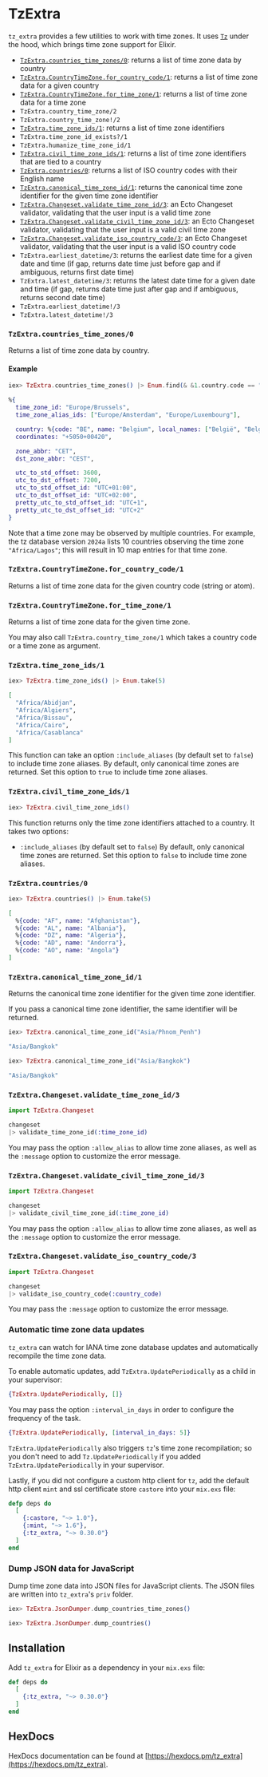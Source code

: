 # TzExtra

`tz_extra` provides a few utilities to work with time zones. It uses [`Tz`](https://github.com/mathieuprog/tz) under the hood, which brings time zone support for Elixir.

* [`TzExtra.countries_time_zones/0`](#tzextracountries_time_zones0): returns a list of time zone data by country
* [`TzExtra.CountryTimeZone.for_country_code/1`](#tzextracountrytimezonefor_country_code1): returns a list of time zone data for a given country
* [`TzExtra.CountryTimeZone.for_time_zone/1`](#tzextracountrytimezonefor_time_zone1): returns a list of time zone data for a time zone
* `TzExtra.country_time_zone/2`
* `TzExtra.country_time_zone!/2`
* [`TzExtra.time_zone_ids/1`](#tzextratime_zone_ids1): returns a list of time zone identifiers
* `TzExtra.time_zone_id_exists?/1`
* `TzExtra.humanize_time_zone_id/1`
* [`TzExtra.civil_time_zone_ids/1`](#tzextracivil_time_zone_ids1): returns a list of time zone identifiers that are tied to a country
* [`TzExtra.countries/0`](#tzextracountries0): returns a list of ISO country codes with their English name
* [`TzExtra.canonical_time_zone_id/1`](#tzextracanonical_time_zone_id1): returns the canonical time zone identifier for the given time zone identifier
* [`TzExtra.Changeset.validate_time_zone_id/3`](#tzextraChangesetvalidate_time_zone_id3): an Ecto Changeset validator, validating that the user input is a valid time zone
* [`TzExtra.Changeset.validate_civil_time_zone_id/3`](#tzextraChangesetvalidate_civil_time_zone_id3): an Ecto Changeset validator, validating that the user input is a valid civil time zone
* [`TzExtra.Changeset.validate_iso_country_code/3`](#tzextraChangesetvalidate_iso_country_code3): an Ecto Changeset validator, validating that the user input is a valid ISO country code
* `TzExtra.earliest_datetime/3`: returns the earliest date time for a given date and time (if gap, returns date time just before gap and if ambiguous, returns first date time)
* `TzExtra.latest_datetime/3`: returns the latest date time for a given date and time (if gap, returns date time just after gap and if ambiguous, returns second date time)
* `TzExtra.earliest_datetime!/3`
* `TzExtra.latest_datetime!/3`

### `TzExtra.countries_time_zones/0`

Returns a list of time zone data by country.

#### Example

```elixir
iex> TzExtra.countries_time_zones() |> Enum.find(& &1.country.code == "BE")
```

```elixir
%{
  time_zone_id: "Europe/Brussels",
  time_zone_alias_ids: ["Europe/Amsterdam", "Europe/Luxembourg"],

  country: %{code: "BE", name: "Belgium", local_names: ["België", "Belgique"]},
  coordinates: "+5050+00420",

  zone_abbr: "CET",
  dst_zone_abbr: "CEST",

  utc_to_std_offset: 3600,
  utc_to_dst_offset: 7200,
  utc_to_std_offset_id: "UTC+01:00",
  utc_to_dst_offset_id: "UTC+02:00",
  pretty_utc_to_std_offset_id: "UTC+1",
  pretty_utc_to_dst_offset_id: "UTC+2"
}
```

Note that a time zone may be observed by multiple countries. For example, the tz database version `2024a` lists 10
countries observing the time zone `"Africa/Lagos"`; this will result in 10 map entries for that time zone.

### `TzExtra.CountryTimeZone.for_country_code/1`

Returns a list of time zone data for the given country code (string or atom).

### `TzExtra.CountryTimeZone.for_time_zone/1`

Returns a list of time zone data for the given time zone.

You may also call `TzExtra.country_time_zone/1` which takes a country code or a time zone as argument.

### `TzExtra.time_zone_ids/1`

```elixir
iex> TzExtra.time_zone_ids() |> Enum.take(5)
```

```elixir
[
  "Africa/Abidjan",
  "Africa/Algiers",
  "Africa/Bissau",
  "Africa/Cairo",
  "Africa/Casablanca"
]
```

This function can take an option `:include_aliases` (by default set to `false`) to include time zone aliases. By default, only canonical time zones are returned. Set this option to `true` to include time zone aliases.

### `TzExtra.civil_time_zone_ids/1`

```elixir
iex> TzExtra.civil_time_zone_ids()
```

This function returns only the time zone identifiers attached to a country. It takes two options:
* `:include_aliases` (by default set to `false`)
  By default, only canonical time zones are returned. Set this option to `false` to include time zone aliases.

### `TzExtra.countries/0`

```elixir
iex> TzExtra.countries() |> Enum.take(5)
```

```elixir
[
  %{code: "AF", name: "Afghanistan"},
  %{code: "AL", name: "Albania"},
  %{code: "DZ", name: "Algeria"},
  %{code: "AD", name: "Andorra"},
  %{code: "AO", name: "Angola"}
]
```

### `TzExtra.canonical_time_zone_id/1`

Returns the canonical time zone identifier for the given time zone identifier.

If you pass a canonical time zone identifier, the same identifier will be returned.

```elixir
iex> TzExtra.canonical_time_zone_id("Asia/Phnom_Penh")
```

```elixir
"Asia/Bangkok"
```

```elixir
iex> TzExtra.canonical_time_zone_id("Asia/Bangkok")
```

```elixir
"Asia/Bangkok"
```

### `TzExtra.Changeset.validate_time_zone_id/3`

```elixir
import TzExtra.Changeset

changeset
|> validate_time_zone_id(:time_zone_id)
```

You may pass the option `:allow_alias` to allow time zone aliases, as well as the `:message` option to customize the error message.

### `TzExtra.Changeset.validate_civil_time_zone_id/3`

```elixir
import TzExtra.Changeset

changeset
|> validate_civil_time_zone_id(:time_zone_id)
```

You may pass the option `:allow_alias` to allow time zone aliases, as well as the `:message` option to customize the error message.

### `TzExtra.Changeset.validate_iso_country_code/3`

```elixir
import TzExtra.Changeset

changeset
|> validate_iso_country_code(:country_code)
```

You may pass the `:message` option to customize the error message.

### Automatic time zone data updates

`tz_extra` can watch for IANA time zone database updates and automatically recompile the time zone data.

To enable automatic updates, add `TzExtra.UpdatePeriodically` as a child in your supervisor:

```elixir
{TzExtra.UpdatePeriodically, []}
```

You may pass the option `:interval_in_days` in order to configure the frequency of the task.

```elixir
{TzExtra.UpdatePeriodically, [interval_in_days: 5]}
```

`TzExtra.UpdatePeriodically` also triggers `tz`'s time zone recompilation; so you don't need to add
`Tz.UpdatePeriodically` if you added `TzExtra.UpdatePeriodically` in your supervisor.

Lastly, if you did not configure a custom http client for `tz`, add the default http client `mint` and ssl certificate store `castore` into your `mix.exs` file:

```elixir
defp deps do
  [
    {:castore, "~> 1.0"},
    {:mint, "~> 1.6"},
    {:tz_extra, "~> 0.30.0"}
  ]
end
```

### Dump JSON data for JavaScript

Dump time zone data into JSON files for JavaScript clients. The JSON files are written into `tz_extra`'s `priv` folder.

```elixir
iex> TzExtra.JsonDumper.dump_countries_time_zones()
```

```elixir
iex> TzExtra.JsonDumper.dump_countries()
```

## Installation

Add `tz_extra` for Elixir as a dependency in your `mix.exs` file:

```elixir
def deps do
  [
    {:tz_extra, "~> 0.30.0"}
  ]
end
```

## HexDocs

HexDocs documentation can be found at [https://hexdocs.pm/tz_extra](https://hexdocs.pm/tz_extra).
